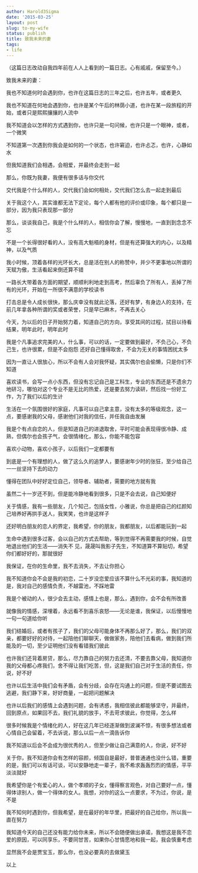 ```yaml
---
author: Harold3Sigma
date: '2015-03-25'
layout: post
slug: to-my-wife
status: publish
title: 致我未来的妻
tags:
- life
---
```


（这篇日志改动自我四年前在人人上看到的一篇日志。心有戚戚，保留至今。）

致我未来的妻：

我也不知道何时会遇到你，也许在这篇日志的三年之后，也许五年，或者更久

我也不知道在何地会遇到你，也许是某个午后的林荫小道，也许在某一段旅程的开始，或者只是熙熙攘攘的人流中

我不知道会以怎样的方式遇到你，也许只是一句问候，也许只是一个眼神，或者，一个微笑

不知道第一次遇到你我会是如何的一个状态，也许窘迫，也许忐忑，也许，心静如水

但我知道我们会相遇，会相爱，并最终会走到一起

那么，你既为我妻，我便有很多话与你交代

交代我是个什么样的人，交代我们会如何相处，交代我们怎么去一起走到最后

关于我这个人，其实谁都无法下定论，每个人都有他的评价或印象，每个都只是一部分，因为我只表现那一部分

那么，谈谈我自己，我是个什么样的人，相信你会了解，慢慢地，一直到到念念不忘

不是一个长得很好看的人，没有高大魁梧的身材，但是有还算强大的内心，以及精神，以及气质

我小时候，顶着各样的光环长大，总是活在别人的称赞中，并少不更事地以所谓的天赋为傲，生活看起来倒还算不错

一路长大带着各方面的期望，顺顺利利地走到高考，然后辜负了所有人，丢掉了所有的光环，开始在一所很不满意的学校读书

打击总是令人成长很快，那么庆幸没有就此沦落，还好有梦，有身边人的支持，在前几年拿各种所谓的奖或者荣誉，只是早已麻木，不再去关心

今天，为以后的日子开始努力着，知道自己的方向，享受其间的过程，拭目以待看结果，明年此时，明年此时

我是个凡事追求完美的人，什么事，可以的话，一定要做到最好，不负己心，不负己生，也许很累，但是不会抱怨
还好自己懂得取舍，不会为无关的事情困扰太多

因为一直让人很放心，所以不会有人会对我怀疑，其实偶尔也会偷懒，只是你们不知道

喜欢读书，会写一点小东西，但没有忘记自己是工科生，专业的东西还是不遗余力地研习，哪怕对这个专业不是无比的热爱，还是要去努力读研，然后找一份好工作，为了我们以后的生计

生活在一个氛围很好的家庭，凡事可以自己拿主意，没有太多的等级观念，这一点，要感谢我的父母，感谢他们对我的信任，并任我自由发展

我是个有点自恋的人，但是知道自己的进退取舍，平时可能会表现得很冷静、成熟，但偶尔也会孩子气，会很情绪化，那么，你能不能包容

喜欢小动物，喜欢小孩子，以后我们一定都要有

到底是一个有理想的人，做了这么久的追梦人，要感谢年少时的张狂，至少给自己一一丝坚持下去的动力

懂得在团队中好好定位自己，领导者、辅助者，需要的地方就有我

虽然二十一岁还不到，但是能冷静地看到很多，只是不会去说，自己知便好

关于情感，我有一些朋友，几个知己，包括女性，小雅说，你总是把自己的红颜知己培养好再拱手送人，我笑笑，也许是这样子

还好明白朋友的恋人的界定，我希望，你的朋友，我都朋友，以后都能玩到一起

生命中遇到很多过客，会以自己的方式去帮助，等到觉得不再需要我的时候，自觉地退出他们的生活——消失不
见，晟晟叫我影子先生，不知道算不算贴切，希望你们都好好的，那就很好

我保证，在你的生命里，我不去消失，不去让你担心

我不知道你会不会是我的初恋，二十岁没恋爱应该不算什么不光彩的事，我知道的是，我对自己的感情负责，不越雷池，不踩地雷

我是个被动的人，很少会去主动，感情上也是，那么，遇到你，会不会有所改善

就像我的情感，深埋着，永远看不到喜乐哀怒——无论是谁，我保证，以后慢慢地一句一句道给你听

我们结婚后，或者有孩子了，我们的父母可能身体不再那么好了，那么，我们的双亲，都要好好的对待，一起陪他们聊聊天，做做家务，陪他们去看病，做到我们所能及的一切，至少证明他们没有看错我们彼此

也许我们还背着房贷，那么，尽力靠自己的努力去还清，不要去靠父母，我知道你我的父母都心疼我们，舍不得让我们吃苦，但，这是我们自己对于生活的责任，你说，好不好

也许以后生活中我们会有矛盾，会有分歧，会存在沟通上的问题，但是不要试图去逃避，我们静下来，好好商量，一起把问题解决

也许以后我们的感情上会遇到问题，会有诱惑，我相信彼此都能够坚守，并最终，回到原点，如果回不去，我们礼貌的放手，不去苛求彼此，你觉得，怎么样

很多时候我是个情绪化的人，好在这几年已经逐渐做到波澜不惊，有很多想法或者心情自己会留着，不去诉说，那么以后一点一滴告诉你

我不知道以后会不会成为很优秀的人，但至少做让自己满意的人，你说，好不好

关于你，我不知道你会有怎样的容颜，倾国自是最好，普普通通也没什么错，重要的是，我们可以有话可谈，可以安静地走一辈子，我不希求轰轰烈烈的情感，平平淡淡就好

我希望你是个有爱心的人，做个孝顺的子女，懂得察言观色，对自己要好一点，懂得体谅别人，做一个得体的女人。我想，对你的这么一点要求，不为过，你说，是不是

我不知何时遇到你，但我希望，是在最好的年华里，把最好的自己给你，所以我一直在努力

我知道今天的自己还没有能力给你未来，所以不会随便做出承诺，我想这是我不恋爱的原因，可以同享乐，不要同甘苦，如果你心甘情愿地和我一起，我会慎重考虑

显然我不会是贾宝玉，那么你，也没必要真的去做黛玉

以上


